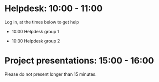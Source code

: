# Helpdesk: 10:00 - 11:00
Log in, at the times below to get help

- 10:00 Helpdesk group 1


- 10:30 Helpdesk group 2




# Project presentations: 15:00 - 16:00

Please do not present longer than 15 minutes.
